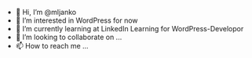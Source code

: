 - 👋 Hi, I’m @mljanko
- 👀 I’m interested in WordPress for now
- 🌱 I’m currently learning at LinkedIn Learning for WordPress-Developor
- 💞️ I’m looking to collaborate on ...
- 📫 How to reach me ...
